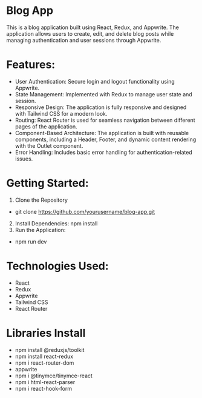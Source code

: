 # Blog App
This is a blog application built using React, Redux, and Appwrite. The application allows users to create, edit, and delete blog posts while managing authentication and user sessions through Appwrite.
# Features:
* User Authentication: Secure login and logout functionality using Appwrite.
* State Management: Implemented with Redux to manage user state and session.
* Responsive Design: The application is fully responsive and designed with Tailwind CSS for a modern look.
* Routing: React Router is used for seamless navigation between different pages of the application.
* Component-Based Architecture: The application is built with reusable components, including a Header, Footer, and dynamic content rendering with the Outlet component.
* Error Handling: Includes basic error handling for authentication-related issues.
# Getting Started:
1. Clone the Repository
  * git clone https://github.com/yourusername/blog-app.git
2. Install Dependencies:
  npm install
3. Run the Application:
* npm run dev

# Technologies Used:
* React
* Redux
* Appwrite
* Tailwind CSS
* React Router


# Libraries Install
- npm install @reduxjs/toolkit
- npm install react-redux
- npm i react-router-dom
- appwrite
- npm i @tinymce/tinymce-react
- npm i html-react-parser
- npm i react-hook-form 

